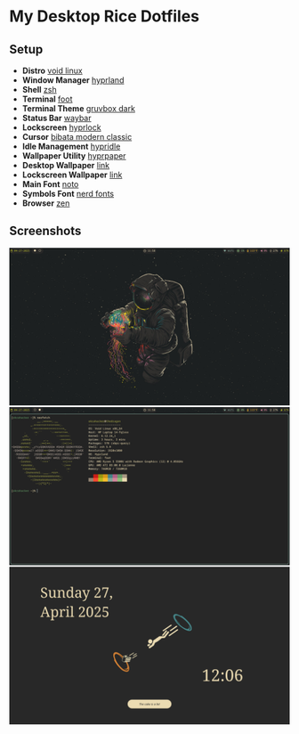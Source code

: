 # My Desktop Rice Dotfiles

## Setup
- **Distro** [void linux](https://voidlinux.org/)
- **Window Manager** [hyprland](https://hyprland.org)
- **Shell** [zsh](https://zsh.org)
- **Terminal** [foot](https://codeberg.org/dnkl/foot)
- **Terminal Theme** [gruvbox dark](https://codeberg.org/dnkl/foot/src/branch/master/themes/gruvbox-dark)
- **Status Bar** [waybar](https://github.com/Alexays/Waybar)
- **Lockscreen** [hyprlock](https://wiki.hyprland.org/Hypr-Ecosystem/hyprlock/)
- **Cursor** [bibata modern classic](https://github.com/ful1e5/Bibata_Cursor)
- **Idle Management** [hypridle](https://wiki.hyprland.org/Hypr-Ecosystem/hypridle/)
- **Wallpaper Utility** [hyprpaper](https://wiki.hyprland.org/Hypr-Ecosystem/hyprpaper/)
- **Desktop Wallpaper** [link](https://gruvbox-wallpapers.pages.dev/wallpapers/minimalistic/gruvbox_astro.jpg)
- **Lockscreen Wallpaper** [link](https://gruvbox-wallpapers.pages.dev/wallpapers/minimalistic/gruv-portal-cake.png)
- **Main Font** [noto](https://fonts.google.com/noto)
- **Symbols Font** [nerd fonts](https://www.nerdfonts.com/)
- **Browser** [zen](https://zen-browser.app/)

## Screenshots
![Desktop](/images/screenshots/screenshot1.png)
![Terminal](/images/screenshots/screenshot2.png)
![Lockscreen](/images/screenshots/screenshot3.png)
